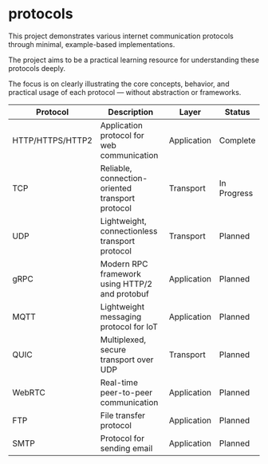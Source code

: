 # protocols

This project demonstrates various internet communication protocols through minimal, example-based implementations.

The project aims to be a practical learning resource for understanding these protocols deeply.

The focus is on clearly illustrating the core concepts, behavior, and practical usage of each protocol — without abstraction or frameworks.

| Protocol         | Description                                      | Layer       | Status      |
| ---------------- | ------------------------------------------------ | ----------- | ----------- |
| HTTP/HTTPS/HTTP2 | Application protocol for web communication       | Application | Complete    |
| TCP              | Reliable, connection-oriented transport protocol | Transport   | In Progress |
| UDP              | Lightweight, connectionless transport protocol   | Transport   | Planned     |
| gRPC             | Modern RPC framework using HTTP/2 and protobuf   | Application | Planned     |
| MQTT             | Lightweight messaging protocol for IoT           | Application | Planned     |
| QUIC             | Multiplexed, secure transport over UDP           | Transport   | Planned     |
| WebRTC           | Real-time peer-to-peer communication             | Application | Planned     |
| FTP              | File transfer protocol                           | Application | Planned     |
| SMTP             | Protocol for sending email                       | Application | Planned     |
